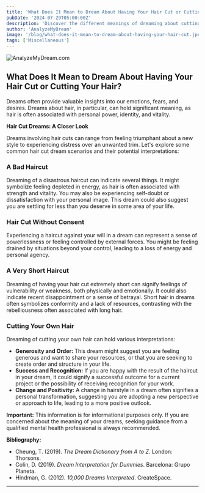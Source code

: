 ```yaml
---
title: 'What Does It Mean to Dream About Having Your Hair Cut or Cutting Your Hair?'
pubDate: '2024-07-29T05:00:00Z'
description: 'Discover the different meanings of dreaming about cutting or having your hair cut. Explore the interpretations of these dreams and how they can reflect aspects of your life.'
author: 'AnalyzeMyDream'
image: '/blog/what-does-it-mean-to-dream-about-having-your-hair-cut.jpeg'
tags: ['Miscellaneous']
---
```


![AnalyzeMyDream.com](/blog/what-does-it-mean-to-dream-about-having-your-hair-cut.jpeg)

## What Does It Mean to Dream About Having Your Hair Cut or Cutting Your Hair?

Dreams often provide valuable insights into our emotions, fears, and desires. Dreams about hair, in particular, can hold significant meaning, as hair is often associated with personal power, identity, and vitality.

**Hair Cut Dreams: A Closer Look**

Dreams involving hair cuts can range from feeling triumphant about a new style to experiencing distress over an unwanted trim. Let's explore some common hair cut dream scenarios and their potential interpretations:

### A Bad Haircut

Dreaming of a disastrous haircut can indicate several things. It might symbolize feeling depleted in energy, as hair is often associated with strength and vitality. You may also be experiencing self-doubt or dissatisfaction with your personal image. This dream could also suggest you are settling for less than you deserve in some area of your life.

### Hair Cut Without Consent

Experiencing a haircut against your will in a dream can represent a sense of powerlessness or feeling controlled by external forces. You might be feeling drained by situations beyond your control, leading to a loss of energy and personal agency.

### A Very Short Haircut

Dreaming of having your hair cut extremely short can signify feelings of vulnerability or weakness, both physically and emotionally. It could also indicate recent disappointment or a sense of betrayal. Short hair in dreams often symbolizes conformity and a lack of resources, contrasting with the rebelliousness often associated with long hair.

### Cutting Your Own Hair

Dreaming of cutting your own hair can hold various interpretations:

- **Generosity and Order:** This dream might suggest you are feeling generous and want to share your resources, or that you are seeking to create order and structure in your life.
- **Success and Recognition:** If you are happy with the result of the haircut in your dream, it could signify a successful outcome for a current project or the possibility of receiving recognition for your work.
- **Change and Positivity:**  A change in hairstyle in a dream often signifies a personal transformation, suggesting you are adopting a new perspective or approach to life, leading to a more positive outlook.

**Important:** This information is for informational purposes only. If you are concerned about the meaning of your dreams, seeking guidance from a qualified mental health professional is always recommended.

**Bibliography:**

- Cheung, T. (2019). *The Dream Dictionary from A to Z*. London: Thorsons.
- Colin, D. (2019). *Dream Interpretation for Dummies*. Barcelona: Grupo Planeta.
- Hindman, G. (2012). *10,000 Dreams Interpreted*. CreateSpace.

---